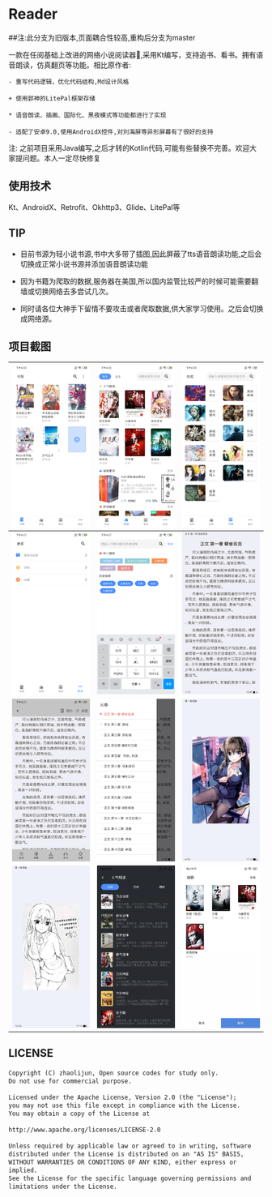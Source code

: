 # Reader
##注:此分支为旧版本,页面耦合性较高,重构后分支为master

一款在任阅基础上改进的网络小说阅读器📕,采用Kt编写，支持追书、看书。拥有语音朗读，仿真翻页等功能。相比原作者:

    - 重写代码逻辑，优化代码结构,Md设计风格
    
    + 使用郭神的LitePal框架存储
    
    * 语音朗读、插画、国际化、黑夜模式等功能都进行了实现
    
    - 适配了安卓9.0,使用AndroidX控件,对刘海屏等异形屏幕有了很好的支持
    
注: 之前项目采用Java编写,之后才转的Kotlin代码,可能有些替换不完善。欢迎大家提问题。本人一定尽快修复

## 使用技术 
Kt、AndroidX、Retrofit、Okhttp3、Glide、LitePal等

## TIP
- 目前书源为轻小说书源,书中大多带了插图,因此屏蔽了tts语音朗读功能,之后会切换成正常小说书源并添加语音朗读功能

+ 因为书籍为爬取的数据,服务器在美国,所以国内监管比较严的时候可能需要翻墙或切换网络去多尝试几次。

* 同时请各位大神手下留情不要攻击或者爬取数据,供大家学习使用。之后会切换成网络源。

## 项目截图


| <img src="https://github.com/390057892/reader/blob/master/screenshot/%E9%A6%96%E9%A1%B5.jpg?raw=true" width="280" alt="首页"/> | <img src="https://github.com/390057892/reader/blob/master/screenshot/%E6%8E%A8%E8%8D%90.jpg?raw=true" width="280" alt="推荐"/>  |  <img src="https://github.com/390057892/reader/blob/master/screenshot/%E4%B9%A6%E5%BA%93.jpg?raw=true" width="280" alt="书库"/>  |
| --- | --- | --- |
| <img src="https://github.com/390057892/reader/blob/master/screenshot/%E8%AE%BE%E7%BD%AE.png?raw=true" width="280" alt="设置"/> | <img src="https://github.com/390057892/reader/blob/master/screenshot/%E6%90%9C%E7%B4%A2.png?raw=true" width="280" alt="搜索"/> | <img src="https://github.com/390057892/reader/blob/master/screenshot/%E9%98%85%E8%AF%BB%E9%A1%B5.png" width="280" alt="阅读页"/> |
| <img src="https://github.com/390057892/reader/blob/master/screenshot/%E9%98%85%E8%AF%BB%E9%A1%B5%E8%8F%9C%E5%8D%95.png" width="280" alt="菜单"/> |  <img src="https://github.com/390057892/reader/blob/master/screenshot/%E4%B9%A6%E7%B1%8D%E7%9B%AE%E5%BD%95.png" width="280" alt="目录"/>  | <img src="https://github.com/390057892/reader/blob/master/screenshot/%E6%8F%92%E9%A1%B51.jpg" width="280" alt="插页"/>  |
| <img src="https://github.com/390057892/reader/blob/master/screenshot/%E6%8F%92%E9%A1%B52.jpg" width="280" alt="插页2"/> | <img src="https://github.com/390057892/reader/blob/master/screenshot/night.jpg" width="280" alt="夜间"/> | <img src="https://github.com/390057892/reader/blob/master/screenshot/edit.jpg" width="280" alt="编辑"/> | 

 

## LICENSE

```
Copyright (C) zhaolijun, Open source codes for study only.
Do not use for commercial purpose.

Licensed under the Apache License, Version 2.0 (the "License");
you may not use this file except in compliance with the License.
You may obtain a copy of the License at

http://www.apache.org/licenses/LICENSE-2.0

Unless required by applicable law or agreed to in writing, software
distributed under the License is distributed on an "AS IS" BASIS,
WITHOUT WARRANTIES OR CONDITIONS OF ANY KIND, either express or implied.
See the License for the specific language governing permissions and
limitations under the License.
```
